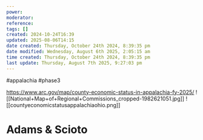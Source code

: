 ```yaml
---
power: 
moderator: 
reference: 
tags: []
created: 2024-10-24T16:39
updated: 2025-08-06T14:15
date created: Thursday, October 24th 2024, 8:39:35 pm
date modified: Wednesday, August 6th 2025, 2:05:15 am
time created: Thursday, October 24th 2024, 8:39:35 pm
last update: Thursday, August 7th 2025, 9:27:03 pm
---
```

#appalachia #phase3 

https://www.arc.gov/map/county-economic-status-in-appalachia-fy-2025/
![[National+Map+of+Regional+Commissions_cropped-1982621051.jpg]]
![[countyeconomicstatusappalachiaohio.png]]
# Adams & Scioto
